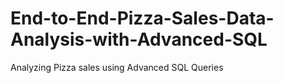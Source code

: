 # End-to-End-Pizza-Sales-Data-Analysis-with-Advanced-SQL
Analyzing Pizza sales using Advanced SQL Queries
